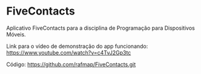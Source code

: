# FiveContacts
Aplicativo FiveContacts para a disciplina de Programação para Dispositivos Móveis. 

Link para o vídeo de demonstração do app funcionando: https://www.youtube.com/watch?v=c4TvJ2Gp3tc

Código: https://github.com/rafmap/FiveContacts.git
